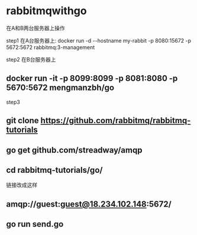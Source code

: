# rabbitmqwithgo

在A和B两台服务器上操作

step1
在A台服务器上:
docker run -d --hostname my-rabbit -p 8080:15672 -p 5672:5672 rabbitmq:3-management

step2
在B台服务器上
  ## docker run -it -p 8099:8099 -p 8081:8080 -p 5670:5672 mengmanzbh/go

step3
  ## git clone https://github.com/rabbitmq/rabbitmq-tutorials
  ## go get github.com/streadway/amqp
  ## cd rabbitmq-tutorials/go/

链接改成这样
 ##  amqp://guest:guest@18.234.102.148:5672/
 ##  go run send.go


